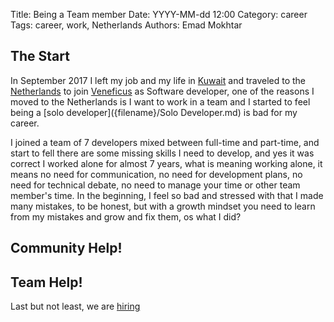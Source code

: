 Title: Being a Team member
Date: YYYY-MM-dd 12:00
Category: career
Tags: career, work, Netherlands
Authors: Emad Mokhtar

## The Start

In September 2017 I left my job and my life in [Kuwait](https://en.wikipedia.org/wiki/Kuwait) and traveled to the [Netherlands](https://en.wikipedia.org/wiki/Netherlands) to join [Veneficus](https://veneficus.nl/en/) as Software developer, one of the reasons I moved to the Netherlands is I want to work in a team and I started to feel being a [solo developer]({filename}/Solo Developer.md) is bad for my career.

I joined a team of 7 developers mixed between full-time and  part-time, and start to fell there are some missing skills I need to develop, and yes it was correct I worked alone for almost 7 years, what is meaning working alone, it means no need for communication, no need for development plans, no need for technical debate, no need to manage your time or other team member's time. In the beginning, I feel so bad and stressed with that I made many mistakes, to be honest, but with a growth mindset you need to learn from my mistakes and grow and fix them, os what I did?

## Community Help!

## Team Help!



Last but not least, we are [hiring](https://veneficus.nl/en/working-at/)
